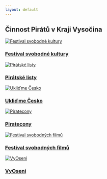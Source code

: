 ```yaml
---
layout: default
---
```


<div class="container container--default pt-8 lg:py-24">
 <section>
<h1 class="head-alt-md md:head-alt-lg max-w-5xl mb-8">Činnost Pirátů v Kraji Vysočina</h1>
  <main>
   <div class="grid grid-cols-1 md:grid-cols-2 lg:grid-cols-3 gap-8">

<article class="card card--hoveractive"><a href="/cinnost/fsk/" target="_blank"><img src="https://a.pirati.cz/vysocina/img/fsk.jpg" alt="Festival svobodné kultury" class="w-full h-48 object-cover"></a> <div class="card__body p-4"><h1 class="card-headline mb-2"><a href="/cinnost/fsk/" target="_blank">Festival svobodné kultury</a></h1> <p class="card-body-text"></p></div></article>

<article class="card card--hoveractive"><a href="/cinnost/pirlisty/" target="_blank"><img src="https://a.pirati.cz/vysocina/img/pirlisty.jpg" alt="Pirátské listy" class="w-full h-48 object-cover"></a> <div class="card__body p-4"><h1 class="card-headline mb-2"><a href="/cinnost/pirlisty/" target="_blank">Pirátské listy</a></h1> <p class="card-body-text"></p></div></article>

<article class="card card--hoveractive"><a href="/cinnost/uklidme-cesko/" target="_blank"><img src="https://a.pirati.cz/vysocina/img/uklidme.jpg" alt="Ukliďme Česko" class="w-full h-48 object-cover"></a> <div class="card__body p-4"><h1 class="card-headline mb-2"><a href="/cinnost/uklidme-cesko/" target="_blank">Ukliďme Česko</a></h1> <p class="card-body-text"></p></div></article>

<article class="card card--hoveractive"><a href="/cinnost/piratecon/" target="_blank"><img src="https://a.pirati.cz/vysocina/img/piratecon.jpg" alt="Piratecony" class="w-full h-48 object-cover"></a> <div class="card__body p-4"><h1 class="card-headline mb-2"><a href="/cinnost/piratecon/" target="_blank">Piratecony</a></h1> <p class="card-body-text"></p></div></article>

<article class="card card--hoveractive"><a href="/cinnost/fsf/" target="_blank"><img src="https://a.pirati.cz/vysocina/img/fsf.jpg" alt="Festival svobodných filmů" class="w-full h-48 object-cover"></a> <div class="card__body p-4"><h1 class="card-headline mb-2"><a href="/cinnost/fsf/" target="_blank">Festival svobodných filmů</a></h1> <p class="card-body-text"></p></div></article>

<article class="card card--hoveractive"><a href="/cinnost/vyoseni/" target="_blank"><img src="https://a.pirati.cz/vysocina/img/vyoseni.jpg" alt="VyOsení" class="w-full h-48 object-cover"></a> <div class="card__body p-4"><h1 class="card-headline mb-2"><a href="/cinnost/vyoseni/" target="_blank">VyOsení</a></h1> <p class="card-body-text"></p></div></article>

   </div>
  </main>
   <h1 class="head-alt-md md:head-alt-lg max-w-5xl mb-8"></h1>
  </section>
 </div>
